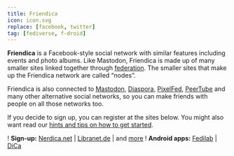 ```yaml
---
title: Friendica
icon: icon.svg
replace: [facebook, twitter]
tag: [fediverse, f-droid]
---
```


**Friendica** is a Facebook-style social network with similar features including events and photo albums. Like Mastodon, Friendica is made up of many smaller sites linked together through [federation](https://web.archive.org/web/20190508232759/https://switching.social/federated-sites/). The smaller sites that make up the Friendica network are called “nodes”.

Friendica is also connected to [Mastodon](/use/mastodon), [Diaspora](/use/diaspora), [PixelFed](/use/pixelfed), [PeerTube](/use/peertube) and many other alternative social networks, so you can make friends with people on all those networks too.

If you decide to sign up, you can register at the sites below. You might also want read our [hints and tips on how to get started](https://web.archive.org/web/20190508232759/https://switching.social/hints-tips-for-making-friends-on-alternative-social-media/).

! **Sign-up:** [Nerdica.net](https://nerdica.net/) | [Libranet.de](https://libranet.de/) | and [more](https://the-federation.info/friendica#nodes-table)
! **Android apps:** [Fedilab](https://fedilab.app/) | [DiCa](https://play.google.com/store/apps/details?id=cool.mixi.dica&noprocess)